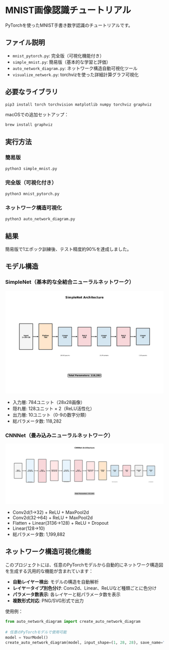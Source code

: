 # MNIST画像認識チュートリアル

PyTorchを使ったMNIST手書き数字認識のチュートリアルです。

## ファイル説明

- `mnist_pytorch.py`: 完全版（可視化機能付き）
- `simple_mnist.py`: 簡易版（基本的な学習と評価）
- `auto_network_diagram.py`: ネットワーク構造自動可視化ツール
- `visualize_network.py`: torchvizを使った詳細計算グラフ可視化

## 必要なライブラリ

```bash
pip3 install torch torchvision matplotlib numpy torchviz graphviz
```

macOSでの追加セットアップ：
```bash
brew install graphviz
```

## 実行方法

### 簡易版
```bash
python3 simple_mnist.py
```

### 完全版（可視化付き）
```bash
python3 mnist_pytorch.py
```

### ネットワーク構造可視化
```bash
python3 auto_network_diagram.py
```

## 結果

簡易版で1エポック訓練後、テスト精度約90%を達成しました。

## モデル構造

### SimpleNet（基本的な全結合ニューラルネットワーク）

![SimpleNet Architecture](simple_net_diagram.png)

- 入力層: 784ユニット（28x28画像）
- 隠れ層: 128ユニット × 2（ReLU活性化）
- 出力層: 10ユニット（0-9の数字分類）
- 総パラメータ数: 118,282

### CNNNet（畳み込みニューラルネットワーク）

![CNNNet Architecture](cnn_net_diagram.png)

- Conv2d(1→32) + ReLU + MaxPool2d
- Conv2d(32→64) + ReLU + MaxPool2d  
- Flatten + Linear(3136→128) + ReLU + Dropout
- Linear(128→10)
- 総パラメータ数: 1,199,882

## ネットワーク構造可視化機能

このプロジェクトには、任意のPyTorchモデルから自動的にネットワーク構造図を生成する汎用的な機能が含まれています：

- **自動レイヤー検出**: モデルの構造を自動解析
- **レイヤータイプ別色分け**: Conv2d、Linear、ReLUなど種類ごとに色分け
- **パラメータ数表示**: 各レイヤーと総パラメータ数を表示
- **複数形式対応**: PNG/SVG形式で出力

使用例：
```python
from auto_network_diagram import create_auto_network_diagram

# 任意のPyTorchモデルで使用可能
model = YourModel()
create_auto_network_diagram(model, input_shape=(1, 28, 28), save_name="your_model")
```